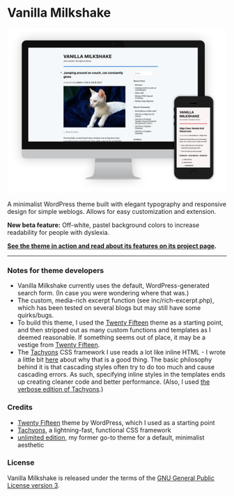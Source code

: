 # Vanilla Milkshake #

![Screenshot of Vanilla Milkshake theme on desktop and mobile](readme.jpg)

A minimalist WordPress theme built with elegant typography and responsive design for simple weblogs. Allows for easy customization and extension.

**New beta feature:** Off-white, pastel background colors to increase readability for people with dyslexia.

**[See the theme in action and read about its features on its project page](http://hongkonggong.github.io/vanilla-milkshake/).**

---

### Notes for theme developers ###

- Vanilla Milkshake currently uses the default, WordPress-generated search form. (In case you were wondering where that was.)
- The custom, media-rich excerpt function (see inc/rich-excerpt.php), which has been tested on several blogs but may still have some quirks/bugs.
- To build this theme, I used the [Twenty Fifteen](https://github.com/WordPress/WordPress/tree/master/wp-content/themes/twentyfifteen) theme as a starting point, and then stripped out as many custom functions and templates as I deemed reasonable. If something seems out of place, it may be a vestige from [Twenty Fifteen](https://github.com/WordPress/WordPress/tree/master/wp-content/themes/twentyfifteen).
- The [Tachyons](https://github.com/tachyons-css/tachyons) CSS framework I use reads a lot like inline HTML - I wrote a little bit [here](http://notebook.hongkonggong.com/2016/04/21/is-tachyons-the-right-css-framework-for-me/) about why that is a good thing. The basic philosophy behind it is that cascading styles often try to do too much and cause cascading errors. As such, specifying inline styles in the templates ends up creating cleaner code and better performance. (Also, I used [the verbose edition of Tachyons](https://github.com/tachyons-css/tachyons-verbose).)

### Credits ###

- [Twenty Fifteen](https://wordpress.org/themes/twentyfifteen/) theme by WordPress, which I used as a starting point
- [Tachyons](http://www.tachyons.io), a lightning-fast, functional CSS framework
- [unlimited edition](http://web.archive.org/web/20090423123137/http://www.hexaplex.nl/09/unlimited-edition), my former go-to theme for a default, minimalist aesthetic

### License ###

Vanilla Milkshake is released under the terms of the [GNU General Public License version 3](http://www.gnu.org/licenses/gpl.html).
